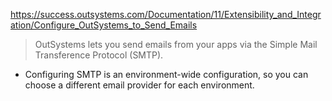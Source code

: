 https://success.outsystems.com/Documentation/11/Extensibility_and_Integration/Configure_OutSystems_to_Send_Emails


> OutSystems lets you send emails from your apps via the Simple Mail Transference Protocol (SMTP).

- Configuring SMTP is an environment-wide configuration, so you can choose a different email provider for each environment.